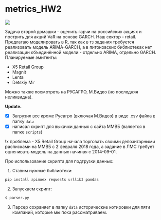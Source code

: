 # metrics_HW2

<img src="https://img.shields.io/pypi/pyversions/apimoex?color=orange&label=Python%20version&logoColor=blueviolet">

Задача второй домашки - оценить гарчи на российских акциях и пострить для акций VaR на основе GARCH. Наш сектор - retail.
Предлагаю моделировать в R,  так как в тз задания требуется реализовать модель ARIMA-GARCH, а в питоновских библиотеках нет реализации объединённой модели - отдельно ARIMA, отдельно GARCH.
Планируемые эмитенты:
* X5 Retail Group
* Magnit
* Lenta
* Detskiy Mir

Можно также посмотреть на РУСАГРО, М.Видео (но последняя неликвидна).

**Update.**
- [x] Загрузил все кроме Русагро (включая М.Видео) в виде .csv файла в папку `data`
- [x] написал скрипт для выкачки данных с сайта ММВБ (валяется в папке `scripts`)

!x проблема - X5 Retail Group начала торговать своими депозитарными расписками на ММВБ с 2 февраля 2018 года, а задание в ЛМС требует оцненивать модель на данных начиная с 2014-09-01.


Про использование скрипта для подгрузки данных:
 1. Ставим нужные библиотеки:
 ```python
 pip install apimoex requests urllib3 pandas 
 ```
 2. Запускаем скрипт:
 ```python
 $ parser.py
 ```
 3. Парсер сохраняет в папку `data` исторические котировки для пяти компаний, которые мы пока рассматриваем.
